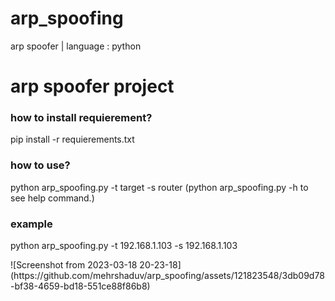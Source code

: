 # arp_spoofing
arp spoofer | language : python
<h1>arp spoofer project</h1>
<tr>
<h3>how to install requierement?</h3>
<p>pip install -r requierements.txt</p>
<h3>how to use?</h3>
<p>python arp_spoofing.py -t target -s router (python arp_spoofing.py -h to see help command.)</p>
<h3>example</h3>
<p>python arp_spoofing.py -t 192.168.1.103 -s 192.168.1.103 </p>
![Screenshot from 2023-03-18 20-23-18](https://github.com/mehrshaduv/arp_spoofing/assets/121823548/3db09d78-bf38-4659-bd18-551ce88f86b8)
